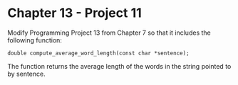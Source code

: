 # Chapter 13 - Project 11

Modify Programming Project 13 from Chapter 7 so that it includes the following function:  

```
double compute_average_word_length(const char *sentence);
```

The function returns the average length of the words in the string pointed to by sentence.  
